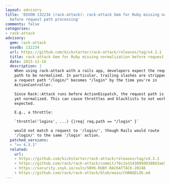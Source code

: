 ```yaml
---
layout: advisory
title: 'OSVDB-132234 (rack-attack): rack-attack Gem for Ruby missing normalization
  before request path processing'
comments: false
categories:
- rack-attack
advisory:
  gem: rack-attack
  osvdb: 132234
  url: https://github.com/kickstarter/rack-attack/releases/tag/v4.3.1
  title: rack-attack Gem for Ruby missing normalization before request path processing
  date: 2015-12-18
  description: |
    When using rack-attack with a rails app, developers expect the request
    path to be normalized. In particular, trailing slashes are stripped so
    a request path "/login/" becomes "/login" by the time you're in
    ActionController.

    Since Rack::Attack runs before ActionDispatch, the request path is not
    yet normalized. This can cause throttles and blacklists to not work as
    expected.

    E.g., a throttle:

    `throttle('logins', ...) {|req| req.path == "/login" }`

    would not match a request to '/login/', though Rails would route
    '/login/' to the same '/login' action.
  patched_versions:
  - ">= 4.3.1"
  related:
    url:
    - https://github.com/kickstarter/rack-attack/releases/tag/v4.3.1
    - https://github.com/rack/rack-attack/commit/76c2e3143099d938883ae5654527b47e9e6a8977
    - https://security.snyk.io/vuln/SNYK-RUBY-RACKATTACK-20246
    - https://github.com/rack/rack-attack/blob/main/CHANGELOG.md
---
```

